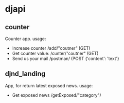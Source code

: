 # djapi

## counter
Counter app.
usage: 
* Increase counter
 /add/"coutner" (GET)
* Get counter value:
 /cunter/"coutner" (GET)
* Send us your mail
 /postman/ (POST
 {'content': 'text'}
 
  

## djnd_landing
App, for return latest exposed news.
usage: 
* Get exposed news
 /getExposed/"category"/
